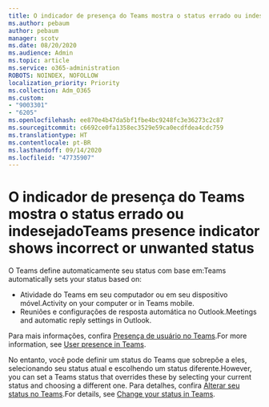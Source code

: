 ```yaml
---
title: O indicador de presença do Teams mostra o status errado ou indesejado
ms.author: pebaum
author: pebaum
manager: scotv
ms.date: 08/20/2020
ms.audience: Admin
ms.topic: article
ms.service: o365-administration
ROBOTS: NOINDEX, NOFOLLOW
localization_priority: Priority
ms.collection: Adm_O365
ms.custom:
- "9003301"
- "6205"
ms.openlocfilehash: ee870e4b47da5bf1fbe4bc9248fc3e36273c2c87
ms.sourcegitcommit: c6692ce0fa1358ec3529e59ca0ecdfdea4cdc759
ms.translationtype: HT
ms.contentlocale: pt-BR
ms.lasthandoff: 09/14/2020
ms.locfileid: "47735907"
---
```

# <a name="teams-presence-indicator-shows-incorrect-or-unwanted-status"></a><span data-ttu-id="b4dfb-102">O indicador de presença do Teams mostra o status errado ou indesejado</span><span class="sxs-lookup"><span data-stu-id="b4dfb-102">Teams presence indicator shows incorrect or unwanted status</span></span>

<span data-ttu-id="b4dfb-103">O Teams define automaticamente seu status com base em:</span><span class="sxs-lookup"><span data-stu-id="b4dfb-103">Teams automatically sets your status based on:</span></span>

- <span data-ttu-id="b4dfb-104">Atividade do Teams em seu computador ou em seu dispositivo móvel.</span><span class="sxs-lookup"><span data-stu-id="b4dfb-104">Activity on your computer or in Teams mobile.</span></span>
- <span data-ttu-id="b4dfb-105">Reuniões e configurações de resposta automática no Outlook.</span><span class="sxs-lookup"><span data-stu-id="b4dfb-105">Meetings and automatic reply settings in Outlook.</span></span>

<span data-ttu-id="b4dfb-106">Para mais informações, confira [Presença de usuário no Teams](https://docs.microsoft.com/microsoftteams/presence-admins).</span><span class="sxs-lookup"><span data-stu-id="b4dfb-106">For more information, see [User presence in Teams](https://docs.microsoft.com/microsoftteams/presence-admins).</span></span>  

<span data-ttu-id="b4dfb-107">No entanto, você pode definir um status do Teams que sobrepõe a eles, selecionando seu status atual e escolhendo um status diferente.</span><span class="sxs-lookup"><span data-stu-id="b4dfb-107">However, you can set a Teams status that overrides these by selecting your current status and choosing a different one.</span></span> <span data-ttu-id="b4dfb-108">Para detalhes, confira [Alterar seu status no Teams](https://support.microsoft.com/office/change-your-status-in-teams-ce36ed14-6bc9-4775-a33e-6629ba4ff78e).</span><span class="sxs-lookup"><span data-stu-id="b4dfb-108">For details, see [Change your status in Teams](https://support.microsoft.com/office/change-your-status-in-teams-ce36ed14-6bc9-4775-a33e-6629ba4ff78e).</span></span>